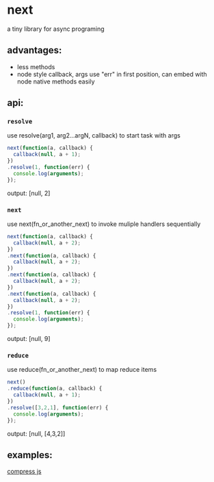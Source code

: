 next
====

a tiny library for async programing

advantages:
---
* less methods
* node style callback, args use "err" in first position, can embed with node native methods easily

api:
---

### `resolve`

use resolve(arg1, arg2...argN, callback) to start task with args

```javascript
next(function(a, callback) {
  callback(null, a + 1);
})
.resolve(1, function(err) {
  console.log(arguments);
});
```
output: [null, 2]


### `next`

use next(fn_or_another_next) to invoke muliple handlers sequentially

```javascript
next(function(a, callback) {
  callback(null, a + 2);
})
.next(function(a, callback) {
  callback(null, a + 2);
})
.next(function(a, callback) {
  callback(null, a + 2);
})
.next(function(a, callback) {
  callback(null, a + 2);
})
.resolve(1, function(err) {
  console.log(arguments);
});
```
output: [null, 9]

### `reduce`

use reduce(fn_or_another_next) to map reduce items

```javascript
next()
.reduce(function(a, callback) {
  callback(null, a + 1);
})
.resolve([3,2,1], function(err) {
  console.log(arguments);
});
```
output: [null, [4,3,2]]

examples:
---
[compress js](https://github.com/youngjay/next/blob/master/examples/compress/compress.js)
